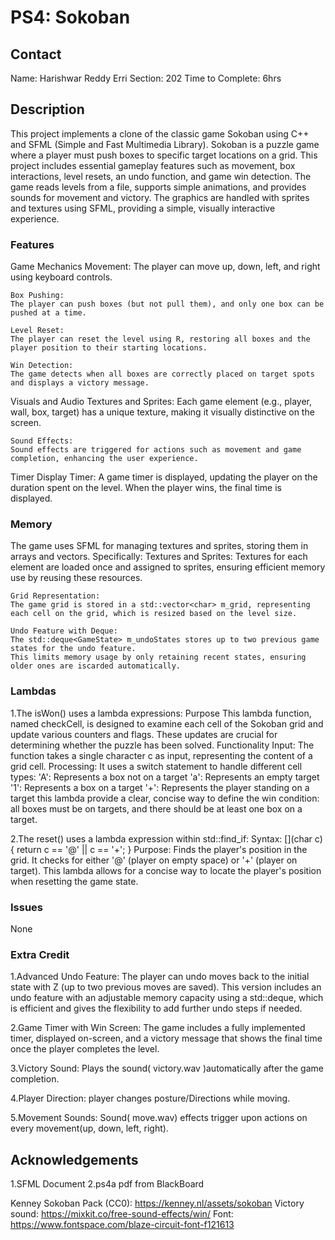  # PS4: Sokoban

## Contact
Name: Harishwar Reddy Erri
Section: 202
Time to Complete: 6hrs


## Description

This project implements a clone of the classic game Sokoban using C++ and SFML (Simple and Fast Multimedia Library).
Sokoban is a puzzle game where a player must push boxes to specific target locations on a grid.
This project includes essential gameplay features such as movement, box interactions, level resets, an undo function, and game win detection.
The game reads levels from a file, supports simple animations, and provides sounds for movement and victory.
The graphics are handled with sprites and textures using SFML, providing a simple, visually interactive experience.
	
### Features

Game Mechanics
    Movement:
    The player can move up, down, left, and right using keyboard controls.
    
    Box Pushing:
    The player can push boxes (but not pull them), and only one box can be pushed at a time.
    
    Level Reset:
    The player can reset the level using R, restoring all boxes and the player position to their starting locations.
    
    Win Detection:
    The game detects when all boxes are correctly placed on target spots and displays a victory message.

Visuals and Audio
    Textures and Sprites:
    Each game element (e.g., player, wall, box, target) has a unique texture, making it visually distinctive on the screen.

    Sound Effects:
    Sound effects are triggered for actions such as movement and game completion, enhancing the user experience.

Timer Display
    Timer:
    A game timer is displayed, updating the player on the duration spent on the level. When the player wins, the final time is displayed.

### Memory

The game uses SFML for managing textures and sprites, storing them in arrays and vectors.
Specifically:
    Textures and Sprites:
    Textures for each element are loaded once and assigned to sprites, ensuring efficient memory use by reusing these resources.

    Grid Representation:
    The game grid is stored in a std::vector<char> m_grid, representing each cell on the grid, which is resized based on the level size.

    Undo Feature with Deque:
    The std::deque<GameState> m_undoStates stores up to two previous game states for the undo feature. 
    This limits memory usage by only retaining recent states, ensuring older ones are iscarded automatically.


### Lambdas

1.The isWon() uses a lambda expressions:
    Purpose
        This lambda function, named checkCell, is designed to examine each cell of the Sokoban grid and update various counters and flags. These updates are crucial for determining whether the puzzle has been solved.
    Functionality
        Input: The function takes a single character c as input, representing the content of a grid cell.
        Processing: It uses a switch statement to handle different cell types:
        'A': Represents a box not on a target
        'a': Represents an empty target
        '1': Represents a box on a target
        '+': Represents the player standing on a target
this lambda provide a clear, concise way to define the win condition: all boxes must be on targets, and there should be at least one box on a target.

2.The reset() uses a lambda expression within std::find_if:
    Syntax: [](char c) { return c == '@' || c == '+'; }
    Purpose: Finds the player's position in the grid.
    It checks for either '@' (player on empty space) or '+' (player on target).
This lambda allows for a concise way to locate the player's position when resetting the game state.

### Issues
None

### Extra Credit
1.Advanced Undo Feature:
    The player can undo moves back to the initial state with Z (up to two previous moves are saved).
    This version includes an undo feature with an adjustable memory capacity using a std::deque, which is efficient and gives the flexibility to add further undo steps if needed.

2.Game Timer with Win Screen:
    The game includes a fully implemented timer, displayed on-screen, and a victory message that shows the final time once the player completes the level.

3.Victory Sound:
    Plays the sound( victory.wav )automatically after the game completion.

4.Player Direction:
    player changes posture/Directions while moving.
    
5.Movement Sounds:
    Sound( move.wav) effects trigger upon actions on every movement(up, down, left, right).
   

## Acknowledgements

1.SFML Document
2.ps4a pdf from BlackBoard

Kenney Sokoban Pack (CC0): https://kenney.nl/assets/sokoban
Victory sound: https://mixkit.co/free-sound-effects/win/
Font: https://www.fontspace.com/blaze-circuit-font-f121613
